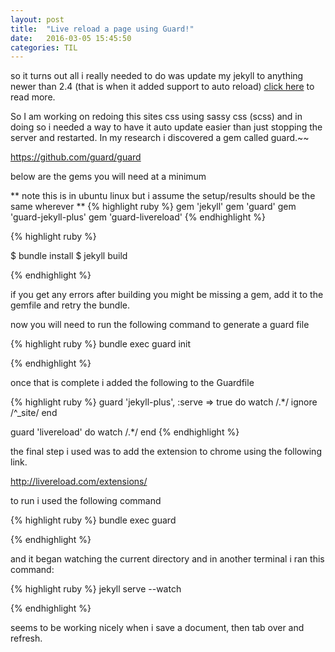 ```yaml
---
layout: post
title:  "Live reload a page using Guard!"
date:   2016-03-05 15:45:50
categories: TIL
---
```

so it turns out all i really needed to do was update my jekyll to anything newer than 2.4 (that is when it added support to auto reload)
[click here](/til/2016/03/07/2016-Update-Jekyll.html) to read more.


<div class="strikethrough">
So I am working on redoing this sites css using sassy css (scss) and in doing so i needed a way to have it auto update easier than just stopping the server and restarted. In my research i discovered a gem called guard.~~

https://github.com/guard/guard

below are the gems you will need at a minimum

** note this is in ubuntu linux but i assume the setup/results should be the same wherever **
{% highlight ruby %}
gem 'jekyll'
gem 'guard'
gem 'guard-jekyll-plus'
gem 'guard-livereload'
{% endhighlight %}

{% highlight ruby %}

$ bundle install
$ jekyll build

{% endhighlight %}

if you get any errors after building you might be missing a gem, add it to the gemfile and retry the bundle.

now you will need to run the following command to generate a guard file

{% highlight ruby %}
bundle exec guard init

{% endhighlight %}


once that is complete i added the following to the Guardfile

{% highlight ruby %}
guard 'jekyll-plus', :serve => true do
  watch /.*/
  ignore /^_site/
end

guard 'livereload' do
  watch /.*/
end
{% endhighlight %}

the final step i used was to add the extension to chrome using the following link.

http://livereload.com/extensions/

to run i used the following command 

{% highlight ruby %}
bundle exec guard 

{% endhighlight %}

and it began watching the current directory and in another terminal i ran this command:

{% highlight ruby %}
jekyll serve --watch

{% endhighlight %}

seems to be working nicely when i save a document, then tab over and refresh.
</div>
